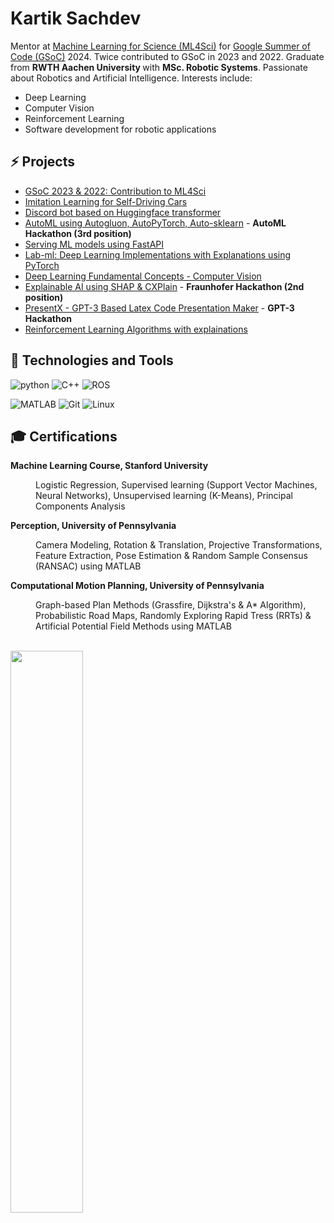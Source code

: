 # Kartik Sachdev
Mentor at [Machine Learning for Science (ML4Sci)](https://ml4sci.org/) for [Google Summer of Code (GSoC)](https://summerofcode.withgoogle.com/) 2024. Twice contributed to GSoC in 2023 and 2022. Graduate from <b> RWTH Aachen University </b> with <b> MSc. Robotic Systems</b>. Passionate about Robotics and Artificial Intelligence. Interests include:
- Deep Learning
- Computer Vision 
- Reinforcement Learning
- Software development for robotic applications </br>

## ⚡ Projects
- [GSoC 2023 & 2022: Contribution to ML4Sci](https://github.com/ML4SCI/DeepLense/tree/main/Transformers_Classification_DeepLense_Kartik_Sachdev)
- [Imitation Learning for Self-Driving Cars](https://github.com/sachdevkartik/autobrains)
- [Discord bot based on Huggingface transformer](https://github.com/sachdevkartik/DiscordBot)
- [AutoML using Autogluon, AutoPyTorch, Auto-sklearn](https://github.com/sachdevkartik/AutoML) - **AutoML Hackathon (3rd position)**
- [Serving ML models using FastAPI](https://github.com/sachdevkartik/FastAPI) 
- [Lab-ml: Deep Learning Implementations with Explanations using PyTorch](https://github.com/lab-ml/nn) 
- [Deep Learning Fundamental Concepts - Computer Vision](https://github.com/sachdevkartik/Computer-Vision) 
- [Explainable AI using SHAP & CXPlain](https://github.com/sachdevkartik/ExplainableAI) - **Fraunhofer Hackathon (2nd position)**
- [PresentX - GPT-3 Based Latex Code Presentation Maker](https://github.com/mertbozkir/PresentX) - **GPT-3 Hackathon**
- [Reinforcement Learning Algorithms with explainations](https://github.com/sachdevkartik/Reinforcement-Learning)


## :wrench: Technologies and Tools
 <span> ![python](https://img.shields.io/badge/Python-Intermediate-informational?style=flat&logo=Python&logoColor=white&color=brightgreen) ![C++](https://img.shields.io/badge/C++-Intermediate-informational?style=flat&logo=C++&logoColor=white&color=blue) ![ROS](https://img.shields.io/badge/ROS-Intermediate-informational?style=flat&logo=ROS&logoColor=white&color=blueviolet) </span>
 
 <span> ![MATLAB](https://img.shields.io/badge/MATLAB-Intermediate-informational?style=flat&logo=MATLAB&logoColor=white&color=red) ![Git](https://img.shields.io/badge/Git-Intermediate-informational?style=flat&logo=Git&logoColor=white&color=green) ![Linux](https://img.shields.io/badge/Linux-Intermediate-informational?style=flat&logo=Linux&logoColor=white&color=9cf) </span>


<!--## :book: Academics
I have taken up a multitude of courses related to <b> Artificial Intellegence </b> : <br>
- Computer Vision
- Machine Learning 
- Deep Learning for Visual Recognition
- Artificial Intelligence and Data Analytics
- Computer Science in Mechanical Engineering
- Advanced Deep Learning for Computer Graphics-->

## :mortar_board: Certifications
<dl>
   
   **Machine Learning Course, Stanford University**
  <dd> Logistic Regression, Supervised learning (Support Vector Machines, Neural Networks), Unsupervised learning
(K-Means), Principal Components Analysis </dd>

  **Perception, University of Pennsylvania**
  <dd> Camera Modeling, Rotation & Translation, Projective Transformations, Feature Extraction, Pose Estimation
& Random Sample Consensus (RANSAC) using MATLAB </dd>

  **Computational Motion Planning, University of Pennsylvania**
  <dd> Graph-based Plan Methods (Grassfire, Dijkstra's & A* Algorithm), Probabilistic Road Maps, Randomly
Exploring Rapid Tress (RRTs) & Artificial Potential Field Methods using MATLAB </dd>

</dl>
<br>

 <!--[![Kartik's github activity graph](https://activity-graph.herokuapp.com/graph?username=sachdevkartik&theme=xcode)](https://git.io/sachdevkartik)
<p align="center">-->
	
  <img width="48%" src="https://github-readme-stats.vercel.app/api?username=sachdevkartik&show_icons=true&theme=tokyonight" />
</p>
 
<!--
**sachdevkartik/sachdevkartik** is a ✨ _special_ ✨ repository because its `README.md` (this file) appears on your GitHub profile. 👋

Here are some ideas to get you started:

- 🔭 I’m currently working on ...
- 🌱 I’m currently learning ...
- 👯 I’m looking to collaborate on ...
- 🤔 I’m looking for help with ...
- 💬 Ask me about ...
- 📫 How to reach me: ...
- 😄 Pronouns: ...
- ⚡ Fun fact: ...
-->
